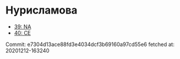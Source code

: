 # Нурисламова
- [39: NA](39.md)
- [40: CE](40.md)

Commit: e7304d13ace88fd3e4034dcf3b69160a97cd55e6
 fetched at: 20201212-163240
